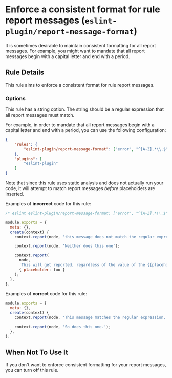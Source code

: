 # Enforce a consistent format for rule report messages (`eslint-plugin/report-message-format`)

<!-- end rule header -->

It is sometimes desirable to maintain consistent formatting for all report messages. For example, you might want to mandate that all report messages begin with a capital letter and end with a period.

## Rule Details

This rule aims to enforce a consistent format for rule report messages.

### Options

This rule has a string option. The string should be a regular expression that all report messages must match.

For example, in order to mandate that all report messages begin with a capital letter and end with a period, you can use the following configuration:

```json
{
    "rules": {
        "eslint-plugin/report-message-format": ["error", "^[A-Z].*\\.$"]
    },
    "plugins": [
        "eslint-plugin"
    ]
}
```

Note that since this rule uses static analysis and does not actually run your code, it will attempt to match report messages *before* placeholders are inserted.

Examples of **incorrect** code for this rule:

```js
/* eslint eslint-plugin/report-message-format: ["error", "^[A-Z].*\\.$"] */

module.exports = {
  meta: {},
  create(context) {
    context.report(node, 'this message does not match the regular expression.');

    context.report(node, 'Neither does this one');

    context.report(
      node,
      'This will get reported, regardless of the value of the {{placeholder}}',
      { placeholder: foo }
    );
  },
};
```

Examples of **correct** code for this rule:

```js
module.exports = {
  meta: {},
  create(context) {
    context.report(node, 'This message matches the regular expression.');

    context.report(node, 'So does this one.');
  },
};
```

## When Not To Use It

If you don't want to enforce consistent formatting for your report messages, you can turn off this rule.
